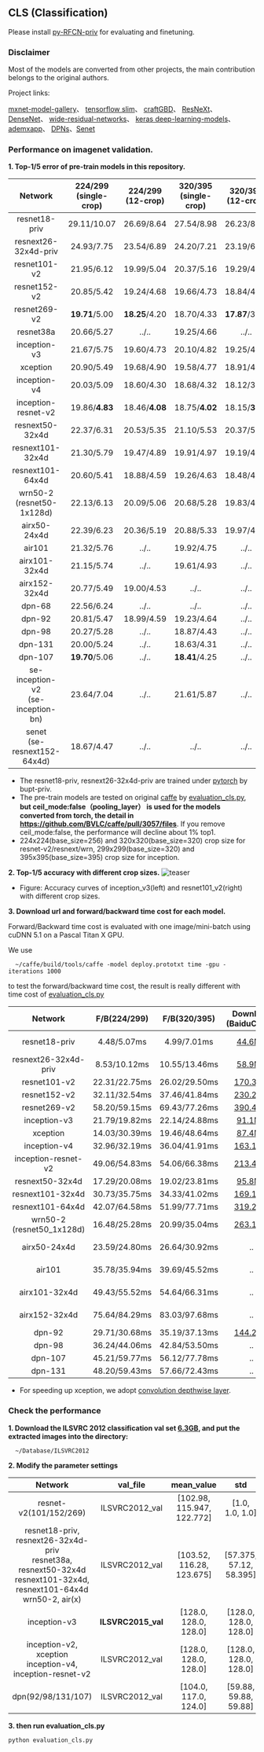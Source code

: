 ## CLS (Classification)

Please install [py-RFCN-priv](https://github.com/soeaver/py-RFCN-priv) for evaluating and finetuning.

### Disclaimer

Most of the models are converted from other projects, the main contribution belongs to the original authors.

Project links:

[mxnet-model-gallery](https://github.com/dmlc/mxnet-model-gallery)、 [tensorflow slim](https://github.com/tensorflow/models/tree/master/slim)、 [craftGBD](https://github.com/craftGBD/craftGBD)、 [ResNeXt](https://github.com/facebookresearch/ResNeXt)、 [DenseNet](https://github.com/liuzhuang13/DenseNet)、 [wide-residual-networks](https://github.com/szagoruyko/wide-residual-networks)、 [keras deep-learning-models](https://github.com/fchollet/deep-learning-models)、 [ademxapp](https://github.com/itijyou/ademxapp)、 [DPNs](https://github.com/cypw/DPNs)、[Senet](https://github.com/hujie-frank/SENet)


### Performance on imagenet validation.
**1. Top-1/5 error of pre-train models in this repository.**

 Network|224/299<br/>(single-crop)|224/299<br/>(12-crop)|320/395<br/>(single-crop)|320/395<br/>(12-crop)
 :---:|:---:|:---:|:---:|:---:
 resnet18-priv| 29.11/10.07 | 26.69/8.64 | 27.54/8.98 | 26.23/8.21
 resnext26-32x4d-priv| 24.93/7.75 | 23.54/6.89 | 24.20/7.21 | 23.19/6.60
 resnet101-v2| 21.95/6.12 | 19.99/5.04 | 20.37/5.16 | 19.29/4.57
 resnet152-v2| 20.85/5.42 | 19.24/4.68 | 19.66/4.73 | 18.84/4.32
 resnet269-v2| **19.71**/5.00 | **18.25**/4.20 | 18.70/4.33 | **17.87**/3.85
 resnet38a| 20.66/5.27 | ../.. | 19.25/4.66 | ../..
 inception-v3| 21.67/5.75 | 19.60/4.73 | 20.10/4.82 | 19.25/4.24 
 xception| 20.90/5.49 | 19.68/4.90 | 19.58/4.77 | 18.91/4.39 
 inception-v4| 20.03/5.09 | 18.60/4.30 | 18.68/4.32 |18.12/3.92 
 inception-resnet-v2| 19.86/**4.83** | 18.46/**4.08** | 18.75/**4.02** | 18.15/**3.71**
 resnext50-32x4d| 22.37/6.31 | 20.53/5.35 | 21.10/5.53 | 20.37/5.03
 resnext101-32x4d| 21.30/5.79 | 19.47/4.89 | 19.91/4.97 | 19.19/4.59
 resnext101-64x4d| 20.60/5.41 | 18.88/4.59 | 19.26/4.63 | 18.48/4.31
 wrn50-2<br/>(resnet50-1x128d)| 22.13/6.13 | 20.09/5.06 | 20.68/5.28 | 19.83/4.87
 airx50-24x4d| 22.39/6.23 | 20.36/5.19 | 20.88/5.33 | 19.97/4.92
 air101| 21.32/5.76 | ../.. | 19.92/4.75 | ../..
 airx101-32x4d| 21.15/5.74 | ../.. | 19.61/4.93 | ../..
 airx152-32x4d| 20.77/5.49 | 19.00/4.53 | ../.. | ../..
 dpn-68| 22.56/6.24 | ../.. | ../.. | ../..
 dpn-92| 20.81/5.47 | 18.99/4.59 | 19.23/4.64 | ../.. 
 dpn-98| 20.27/5.28 | ../.. | 18.87/4.43 | ../..
 dpn-131| 20.00/5.24 | ../.. | 18.63/4.31 | ../..
 dpn-107| **19.70**/5.06 | ../.. | **18.41**/4.25 | ../..
 se-inception-v2<br/>(se-inception-bn)| 23.64/7.04 | ../.. | 21.61/5.87 | ../..
 senet<br/>(se-resnext152-64x4d)| 18.67/4.47 | ../.. | ../.. | ../..

 - The resnet18-priv, resnext26-32x4d-priv are trained under [pytorch](https://github.com/soeaver/pytorch-classification) by bupt-priv.
 - The pre-train models are tested on original [caffe](https://github.com/BVLC/caffe) by [evaluation_cls.py](https://github.com/soeaver/caffe-model/blob/master/cls/evaluation_cls.py), **but ceil_mode:false（pooling_layer） is used for the models converted from torch, the detail in https://github.com/BVLC/caffe/pull/3057/files**. If you remove ceil_mode:false, the performance will decline about 1% top1.
 - 224x224(base_size=256) and 320x320(base_size=320) crop size for resnet-v2/resnext/wrn, 299x299(base_size=320) and 395x395(base_size=395) crop size for inception.

**2. Top-1/5 accuracy with different crop sizes.**
![teaser](https://github.com/soeaver/caffe-model/blob/master/cls/accuracy.png)
 - Figure: Accuracy curves of inception_v3(left) and resnet101_v2(right) with different crop sizes.

**3. Download url and forward/backward time cost for each model.**

 Forward/Backward time cost is evaluated with one image/mini-batch using cuDNN 5.1 on a Pascal Titan X GPU.
 
 We use
  ```
    ~/caffe/build/tools/caffe -model deploy.prototxt time -gpu -iterations 1000
  ```
 to test the forward/backward time cost, the result is really different with time cost of [evaluation_cls.py](https://github.com/soeaver/caffe-model/blob/master/cls/evaluation_cls.py)

 Network|F/B(224/299)|F/B(320/395)|Download<br/>(BaiduCloud)|Download<br/>(GoogleDrive)|Source
 :---:|:---:|:---:|:---:|:---:|:---:
 resnet18-priv | 4.48/5.07ms | 4.99/7.01ms | [44.6MB](https://pan.baidu.com/s/1hrYc3La)|44.6MB|[pytorch-classification](https://github.com/soeaver/pytorch-classification)
 resnext26-32x4d-priv | 8.53/10.12ms | 10.55/13.46ms | [58.9MB](https://pan.baidu.com/s/1dFzmUOh)|[58.9MB](https://drive.google.com/open?id=0B9mkjlmP0d7zZEh4dzZ3TVZUb2M)|[pytorch-classification](https://github.com/soeaver/pytorch-classification)
 resnet101-v2| 22.31/22.75ms | 26.02/29.50ms | [170.3MB](https://pan.baidu.com/s/1kVQDHFx)|[170.3MB](https://drive.google.com/open?id=0B9mkjlmP0d7zRlhISks0VktGOGs)|[craftGBD](https://github.com/craftGBD/craftGBD)
 resnet152-v2| 32.11/32.54ms | 37.46/41.84ms | [230.2MB](https://pan.baidu.com/s/1dFIc4vB)|[230.2MB](https://drive.google.com/open?id=0B9mkjlmP0d7zOXhrb1EyYVRHOEk)|[craftGBD](https://github.com/craftGBD/craftGBD)
 resnet269-v2| 58.20/59.15ms | 69.43/77.26ms | [390.4MB](https://pan.baidu.com/s/1qYbICs0)|[390.4MB](https://drive.google.com/open?id=0B9mkjlmP0d7zOGFxcTMySHN6bUE)|[craftGBD](https://github.com/craftGBD/craftGBD)
 inception-v3| 21.79/19.82ms | 22.14/24.88ms | [91.1MB](https://pan.baidu.com/s/1boC0HEf)|[91.1MB](https://drive.google.com/open?id=0B9mkjlmP0d7zTEJmNEh6c0RfYzg)|[mxnet](https://github.com/dmlc/mxnet-model-gallery/blob/master/imagenet-1k-inception-v3.md)
 xception | 14.03/30.39ms | 19.46/48.64ms | [87.4MB](https://pan.baidu.com/s/1gfiTShd)|87.4MB|[keras_models](https://github.com/fchollet/deep-learning-models)
 inception-v4| 32.96/32.19ms | 36.04/41.91ms | [163.1MB](https://pan.baidu.com/s/1c6D150)|[163.1MB](https://drive.google.com/open?id=0B9mkjlmP0d7zUEJ3aEJ2b3J0RFU)|[tensorflow_slim](https://github.com/tensorflow/models/tree/master/slim)
 inception-resnet-v2| 49.06/54.83ms | 54.06/66.38ms | [213.4MB](https://pan.baidu.com/s/1jHPJCX4)|[213.4MB](https://drive.google.com/open?id=0B9mkjlmP0d7zc3A4NWlQQzdoM28)|[tensorflow_slim](https://github.com/tensorflow/models/tree/master/slim)
 resnext50-32x4d| 17.29/20.08ms | 19.02/23.81ms | [95.8MB](https://pan.baidu.com/s/1kVqgfJL)|[95.8MB](https://drive.google.com/open?id=0B9mkjlmP0d7zYVgwanhVWnhrYlE)|[facebookresearch](https://github.com/facebookresearch/ResNeXt)
 resnext101-32x4d| 30.73/35.75ms | 34.33/41.02ms | [169.1MB](https://pan.baidu.com/s/1hswrNUG)|[169.1MB](https://drive.google.com/open?id=0B9mkjlmP0d7zTzYyelgyYlpOU3c)|[facebookresearch](https://github.com/facebookresearch/ResNeXt)
 resnext101-64x4d| 42.07/64.58ms | 51.99/77.71ms | [319.2MB](https://pan.baidu.com/s/1pLhk0Zp)|[319.2MB](https://drive.google.com/open?id=0B9mkjlmP0d7zQ0ZZOENnSFdQWnc)|[facebookresearch](https://github.com/facebookresearch/ResNeXt)
 wrn50-2<br/>(resnet50_1x128d)| 16.48/25.28ms | 20.99/35.04ms | [263.1MB](https://pan.baidu.com/s/1nvhoCsh)|[263.1MB](https://drive.google.com/open?id=0B9mkjlmP0d7zYW40dUMxS3VPclU)|[szagoruyko](https://github.com/szagoruyko/wide-residual-networks)
 airx50-24x4d| 23.59/24.80ms | 26.64/30.92ms | .. | .. |[pytorch-classification](https://github.com/soeaver/pytorch-classification)
 air101| 35.78/35.94ms | 39.69/45.52ms | .. | .. |[pytorch-classification](https://github.com/soeaver/pytorch-classification)
 airx101-32x4d| 49.43/55.52ms | 54.64/66.31ms | .. | .. |[pytorch-classification](https://github.com/soeaver/pytorch-classification)
 airx152-32x4d| 75.64/84.29ms | 83.03/97.68ms | .. | .. |[pytorch-classification](https://github.com/soeaver/pytorch-classification)
 dpn-92| 29.71/30.68ms | 35.19/37.13ms  | [144.2MB](https://pan.baidu.com/s/1pL0VuWV)|[144.2MB](https://drive.google.com/open?id=0B9mkjlmP0d7zaWVKWFd2OXpRTVU)|[cypw](https://github.com/cypw/DPNs)
 dpn-98| 36.24/44.06ms | 42.84/53.50ms | .. | .. |[cypw](https://github.com/cypw/DPNs)
 dpn-107| 45.21/59.77ms | 56.12/77.78ms | .. | .. |[cypw](https://github.com/cypw/DPNs)
 dpn-131| 48.20/59.43ms | 57.66/72.43ms | .. | .. |[cypw](https://github.com/cypw/DPNs)
  
 - For speeding up xception, we adopt [convolution depthwise layer](https://github.com/BVLC/caffe/pull/5665/files).

### Check the performance
**1. Download the ILSVRC 2012 classification val set [6.3GB](http://www.image-net.org/challenges/LSVRC/2012/nnoupb/ILSVRC2012_img_val.tar), and put the extracted images into the directory:**

      ~/Database/ILSVRC2012

**2. Modify the parameter settings**

 Network|val_file|mean_value|std
 :---:|:---:|:---:|:---:
 resnet-v2(101/152/269)| ILSVRC2012_val | [102.98, 115.947, 122.772] | [1.0, 1.0, 1.0]
 resnet18-priv, resnext26-32x4d-priv<br/>resnet38a, resnext50-32x4d<br/>resnext101-32x4d, resnext101-64x4d<br/>wrn50-2, air(x) | ILSVRC2012_val | [103.52, 116.28, 123.675] | [57.375, 57.12, 58.395]
 inception-v3| **ILSVRC2015_val** | [128.0, 128.0, 128.0] | [128.0, 128.0, 128.0] 
 inception-v2, xception<br/>inception-v4, inception-resnet-v2 | ILSVRC2012_val | [128.0, 128.0, 128.0] | [128.0, 128.0, 128.0] 
 dpn(92/98/131/107)| ILSVRC2012_val | [104.0, 117.0, 124.0] | [59.88, 59.88, 59.88]


**3. then run evaluation_cls.py**

    python evaluation_cls.py
